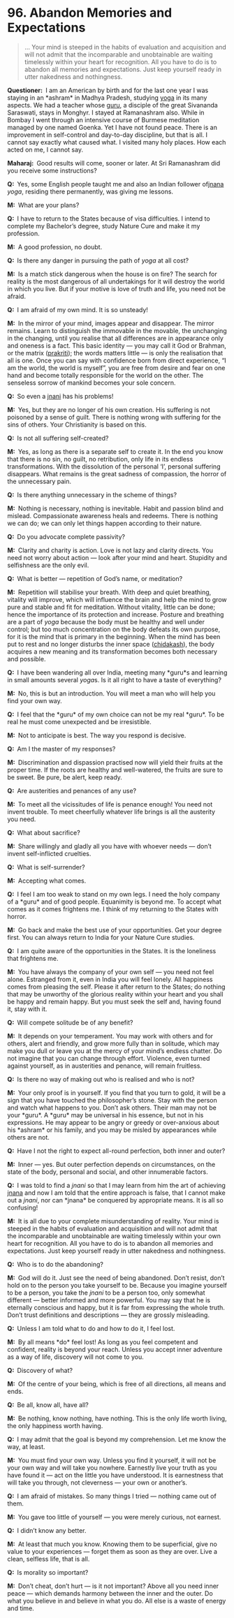 # 96. Abandon Memories and Expectations

>… Your mind is steeped in the habits of evaluation and acquisition and will not admit that the incomparable and unobtainable are waiting 
timelessly within your heart for recognition. All you have to do is to abandon all memories and 
expectations. Just keep yourself ready in utter nakedness and nothingness.</p>

<p><b>Questioner:</b> I am an American by birth and for the last one year I was staying in an *ashram* in 
Madhya Pradesh, studying <a href="One of the six systems of the Hindu philosophy (from <em>yoj</em>, to yoke or join). <em>Yoga</em> teaches the means by which the individual spirit (<em>jivatma</em>) can be joined or united with the universal spirit (<em>Paramatma</em>).">yoga</a> in its many aspects. We had a teacher whose <a href="Spiritual teacher, preceptor.">guru</a>, a disciple of 
the great Sivananda Saraswati, stays in Monghyr. I stayed at Ramanashram also. While in Bombay 
I went through an intensive course of Burmese meditation managed by one named Goenka. Yet I have not 
found peace. There is an improvement in self-control and day-to-day discipline, but that is all. I 
cannot say exactly what caused what. I visited many holy places. How each acted on me, I cannot 
say.</p>

<p><b>Maharaj:</b> Good results will come, sooner or later. At Sri Ramanashram did you receive some 
instructions?</p>

<p><b>Q:</b> Yes, some English people taught me and also an Indian follower of<a href="Knowledge, especially the higher knowledge derived from meditation; “closely related to the knowledge of Brahman”. (<em>jna</em>, to know; <em>jnani</em>, the knower).">jnana</a> <i>yoga</i>, residing there permanently, was giving me lessons.</p>

<p><b>M:</b> What are your plans?</p>

<p><b>Q:</b> I have to return to the States because of visa difficulties. I intend to complete my Bachelor’s degree, study
Nature Cure and make it my profession.</p>

<p><b>M:</b> A good profession, no doubt.</p>

<p><b>Q:</b> Is there any danger in pursuing the path of <i>yoga</i> at all cost?</p>

<p><b>M:</b> Is a match stick dangerous when the house is on fire? The search for reality is the most 
dangerous of all undertakings for it will destroy the world in which you live. But if your motive is love 
of truth and life, you need not be afraid.</p>

<p><b>Q:</b> I am afraid of my own mind. It is so unsteady!</p>

<p><b>M:</b> In the mirror of your mind, images appear and disappear. The mirror remains. Learn to 
distinguish the immovable in the movable, the unchanging in the changing, until you realise that all 
differences are in appearance only and oneness is a fact. This basic identity — you may call it God or 
Brahman, or the matrix (<a href="The cosmic substance, the original uncaused cause of phenomenal existence, which is formless, limitless, immobile, eternal and all-pervasive, also called <em>avyakta</em>.">prakriti</a>); the words matters little — is only the realisation that all is one. 
Once you can say with confidence born from direct experience, “I am the world, the world is myself”, 
you are free from desire and fear on one hand and become totally responsible for the world on the 
other. The senseless sorrow of mankind becomes your sole concern.</p>

<p><b>Q:</b> So even a <a href="The knower, especially of the higher knowledge derived from meditation; “closely related to the knowledge of Brahman”.">jnani</a> has his problems!</p>

<p><b>M:</b> Yes, but they are no longer of his own creation. His suffering is not poisoned by a sense of guilt. 
There is nothing wrong with suffering for the sins of others. Your Christianity is based on this.</p>

<p><b>Q:</b> Is not all suffering self-created?</p>

<p><b>M:</b> Yes, as long as there is a separate self to create it. In the end you know that there is no sin, no 
guilt, no retribution, only life in its endless transformations. With the dissolution of the personal ‘I’, 
personal suffering disappears. What remains is the great sadness of compassion, the horror of the 
unnecessary pain.</p>

<p><b>Q:</b> Is there anything unnecessary in the scheme of things?</p>

<p><b>M:</b> Nothing is necessary, nothing is inevitable. Habit and passion blind and mislead. 
Compassionate awareness heals and redeems. There is nothing we can do; we can only let things 
happen according to their nature.</p>

<p><b>Q:</b> Do you advocate complete passivity?</p>

<p><b>M:</b> Clarity and charity is action. Love is not lazy and clarity directs. You need not worry about 
action — look after your mind and heart. Stupidity and selfishness are the only evil.</p>

<p><b>Q:</b> What is better — repetition of God’s name, or meditation?</p>

<p><b>M:</b> Repetition will stabilise your breath. With deep and quiet breathing, vitality will improve, which
will influence the brain and help the mind to grow pure and stable and fit for meditation. Without 
vitality, little can be done; hence the importance of its protection and increase. Posture and 
breathing are a part of <i>yoga</i> because the body must be healthy and well under control; but too much 
concentration on the body defeats its own purpose, for it is the mind that is primary in the beginning. 
When the mind has been put to rest and no longer disturbs the inner space (<a href="[<em>chit</em>, to perceive + <em>akash</em>, expanse, sky] <em>Brahman</em> in its aspect of limitless knowledge, the expanse of awareness. Variously used for consciousness, individual as well as universal.">chidakash</a>), the body 
acquires a new meaning and its transformation becomes both necessary and possible.</p>

<p><b>Q:</b> I have been wandering all over India, meeting many *guru*s and learning in small amounts several 
<i>yoga</i>s. Is it all right to have a taste of everything?</p>

<p><b>M:</b> No, this is but an introduction. You will meet a man who will help you find your own way.</p>

<p><b>Q:</b> I feel that the *guru* of my own choice can not be my real *guru*. To be real he must come 
unexpected and be irresistible.</p>

<p><b>M:</b> Not to anticipate is best. The way you respond is decisive.</p>

<p><b>Q:</b> Am I the master of my responses?</p>

<p><b>M:</b> Discrimination and dispassion practised now will yield their fruits at the proper time. If the roots 
are healthy and well-watered, the fruits are sure to be sweet. Be pure, be alert, keep ready.</p>

<p><b>Q:</b> Are austerities and penances of any use?</p>

<p><b>M:</b> To meet all the vicissitudes of life is penance enough! You need not invent trouble. To meet 
cheerfully whatever life brings is all the austerity you need.</p>

<p><b>Q:</b> What about sacrifice?</p>

<p><b>M:</b> Share willingly and gladly all you have with whoever needs — don’t invent self-inflicted cruelties.</p>

<p><b>Q:</b> What is self-surrender?</p>

<p><b>M:</b> Accepting what comes.</p>

<p><b>Q:</b> I feel I am too weak to stand on my own legs. I need the holy company of a *guru* and of good 
people. Equanimity is beyond me. To accept what comes as it comes frightens me. I think of my 
returning to the States with horror.</p>

<p><b>M:</b> Go back and make the best use of your opportunities. Get your degree first. You can 
always return to India for your Nature Cure studies.</p>

<p><b>Q:</b> I am quite aware of the opportunities in the States. It is the loneliness that frightens me.</p>

<p><b>M:</b> You have always the company of your own self — you need not feel alone. Estranged from it, 
even in India you will feel lonely. All happiness comes from pleasing the self. Please it after return 
to the States; do nothing that may be unworthy of the glorious reality within your heart and you shall 
be happy and remain happy. But you must seek the self and, having found it, stay with it.</p>

<p><b>Q:</b> Will compete solitude be of any benefit?</p>

<p><b>M:</b> It depends on your temperament. You may work with others and for others, alert and friendly, 
and grow more fully than in solitude, which may make you dull or leave you at the mercy of your 
mind’s endless chatter. Do not imagine that you can change through effort. Violence, even turned 
against yourself, as in austerities and penance, will remain fruitless.</p>

<p><b>Q:</b> Is there no way of making out who is realised and who is not?</p>

<p><b>M:</b> Your only proof is in yourself. If you find that you turn to gold, it will be a sign that you have 
touched the philosopher’s stone. Stay with the person and watch what happens to you. Don’t ask 
others. Their man may not be your *guru*. A *guru* may be universal in his essence, but not in his 
expressions. He may appear to be angry or greedy or over-anxious about his *ashram* or his family, 
and you may be misled by appearances while others are not.</p>

<p><b>Q:</b> Have I not the right to expect all-round perfection, both inner and outer?</p>

<p><b>M:</b> Inner — yes. But outer perfection depends on circumstances, on the state of the body, personal 
and social, and other innumerable factors.</p>

<p><b>Q:</b> I was told to find a <i>jnani</i> so that I may learn from him the art of achieving <a href="Knowledge, especially the higher knowledge derived from meditation; “closely related to the knowledge of Brahman”. (<em>jna</em>, to know; <em>jnani</em>, the knower).">jnana</a> and now I am 
told that the entire approach is false, that I cannot make out a <i>jnani</i>, nor can *jnana* be conquered by 
appropriate means. It is all so confusing!</p>

<p><b>M:</b> It is all due to your complete misunderstanding of reality. Your mind is steeped in the habits of 
evaluation and acquisition and will not admit that the incomparable and unobtainable are waiting 
timelessly within your own heart for recognition. All you have to do is to abandon all memories and 
expectations. Just keep yourself ready in utter nakedness and nothingness.</p>

<p><b>Q:</b> Who is to do the abandoning?</p>

<p><b>M:</b> God will do it. Just see the need of being abandoned. Don’t resist, don’t hold on to the person 
you take yourself to be. Because you imagine yourself to be a person, you take the <i>jnani</i> to be a 
person too, only somewhat different — better informed and more powerful. You may say that he is 
eternally conscious and happy, but it is far from expressing the whole truth. Don’t trust definitions 
and descriptions — they are grossly misleading.</p>

<p><b>Q:</b> Unless I am told what to do and how to do it, I feel lost.</p>

<p><b>M:</b> By all means *do* feel lost! As long as you feel competent and confident, reality is beyond your 
reach. Unless you accept inner adventure as a way of life, discovery will not come to you.</p>

<p><b>Q:</b> Discovery of what?</p>

<p><b>M:</b> Of the centre of your being, which is free of all directions, all means and ends.</p>

<p><b>Q:</b> Be all, know all, have all?</p>

<p><b>M:</b> Be nothing, know nothing, have nothing. This is the only life worth living, the only happiness
worth having.</p>

<p><b>Q:</b> I may admit that the goal is beyond my comprehension. Let me know the way, at least.</p>

<p><b>M:</b> You must find your own way. Unless you find it yourself, it will not be your own way and will take 
you nowhere. Earnestly live your truth as you have found it — act on the little you have understood. 
It is earnestness that will take you through, not cleverness — your own or another’s.</p>

<p><b>Q:</b> I am afraid of mistakes. So many things I tried — nothing came out of them.</p>

<p><b>M:</b> You gave too little of yourself — you were merely curious, not earnest.</p>

<p><b>Q:</b> I didn’t know any better.</p>

<p><b>M:</b> At least that much you know. Knowing them to be superficial, give no value to your experiences — 
forget them as soon as they are over. Live a clean, selfless life, that is all.</p>

<p><b>Q:</b> Is morality so important?</p>

<p><b>M:</b> Don’t cheat, don’t hurt — is it not important? Above all you need inner peace — which demands 
harmony between the inner and the outer. Do what you believe in and believe in what you do. All 
else is a waste of energy and time.


<script>
export default {
  props: ["slot-key"],
  mounted () {
    tippy("[href]", {allowHTML: true});
  }
}
</script>